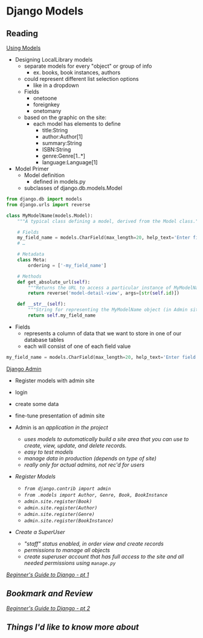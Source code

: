 # Django Models

## Reading
[Using Models](https://developer.mozilla.org/en-US/docs/Learn/Server-side/Django/Models)
- Designing LocalLibrary models
    - separate models for every "object" or group of info
        - ex. books, book instances, authors
    - could represent different list selection options
        - like in a dropdown
    - Fields
        - onetoone
        - foreignkey
        - onetomany
    - based on the graphic on the site:
        - each model has elements to define
            - title:String
            - author:Author[1]
            - summary:String
            - ISBN:String
            - genre:Genre[1..*]
            - language:Language[1]
- Model Primer
    - Model definition
        - defined in models.py
    - subclasses of django.db.models.Model
```Python
from django.db import models
from django.urls import reverse

class MyModelName(models.Model):
    """A typical class defining a model, derived from the Model class."""

    # Fields
    my_field_name = models.CharField(max_length=20, help_text='Enter field documentation')
    # …

    # Metadata
    class Meta:
        ordering = ['-my_field_name']

    # Methods
    def get_absolute_url(self):
        """Returns the URL to access a particular instance of MyModelName."""
        return reverse('model-detail-view', args=[str(self.id)])

    def __str__(self):
        """String for representing the MyModelName object (in Admin site etc.)."""
        return self.my_field_name
```

- Fields
    - represents a column of data that we want to store in one of our database tables
    - each will consist of one of each field value
```Python
my_field_name = models.CharField(max_length=20, help_text='Enter field documentation')
```

[Django Admin](https://developer.mozilla.org/en-US/docs/Learn/Server-side/Django/Admin_site)
- Register models with admin site
- login
- create some data
- fine-tune presentation of admin site

- Admin is an <em>application<em> in the project
    - uses models to automatically build a site area that you can use to create, view, update, and delete records.
    - easy to test models
    - manage data in production (depends on type of site)
    - really only for actual admins, not rec'd for users
- Register Models
    - `from django.contrib import admin`
    - `from .models import Author, Genre, Book, BookInstance`
    - `admin.site.register(Book)`
    - `admin.site.register(Author)`
    - `admin.site.register(Genre)`
    - `admin.site.register(BookInstance)`
- Create a SuperUser
    - "staff" status enabled, in order view and create records
    - permissions to manage all objects
    - create superuser account that has full access to the site and all needed permissions using `manage.py`

[Beginner's Guide to Django - pt 1](https://simpleisbetterthancomplex.com/series/2017/09/04/a-complete-beginners-guide-to-django-part-1.html)

## Bookmark and Review
[Beginner's Guide to Django - pt 2](https://simpleisbetterthancomplex.com/series/2017/09/11/a-complete-beginners-guide-to-django-part-2.html)

## Things I'd like to know more about